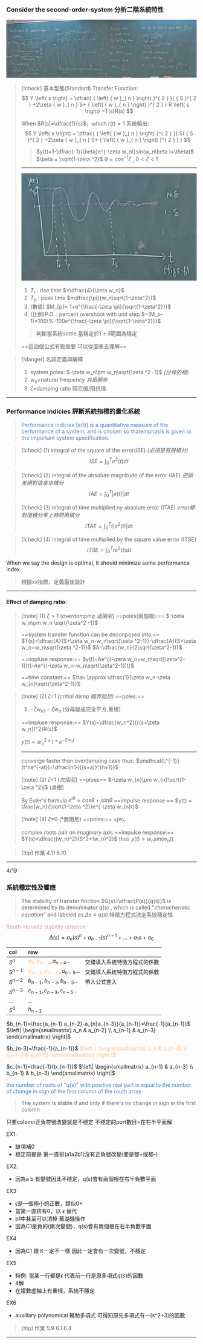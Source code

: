 ### Consider the second-order-system 分析二階系統特性

![image.png](https://raw.githubusercontent.com/Ash0645/image_remote/main/202307210016396.png)

>[!check] 基本型態(Standard) 
>Transfer Function:
>$$ Y \left( s  \right)   =   \dfrac{  { \left( { w  }_{ n  }   \right) }^{ 2  }    }{  { S  }^{ 2  }  +2\zeta { w  }_{ n  }  S+ { \left( { w  }_{ n  }   \right) }^{ 2  }    }  R \left( s  \right) =T(s)R(s)  $$
>
> When $R(s)=\dfrac{1}{s}$，which $r(t)=1$
> 系統輸出:
> $$ Y \left( s  \right)   =   \dfrac{  { \left( { w  }_{ n  }   \right) }^{ 2  }    }{ S( { S  }^{ 2  }  +2\zeta { w  }_{ n  }  S+ { \left( { w  }_{ n  }   \right) }^{ 2  }   ) }   $$
> 
> >$y(t)=1-\dfrac{-1}{\beta}e^{-\zeta w_nt}sin(w_n\beta t+\theta)$
> >$\beta = \sqrt{1-\zeta ^2}$
> >$\theta = cos^{-1}\zeta$  ,  $0<\zeta<1$
>---
>![image.png](https://raw.githubusercontent.com/Ash0645/image_remote/main/202307210030847.png)
>1. $T_r$ : rise time $=\dfrac{4}{\zeta w_n}$
>2. $T_p$ : peak time $=\dfrac{\pi}{w_n\sqrt{1-\zeta^2}}$
>3. (數值) $M_{p}= 1+e^{\frac{-\zeta \pi}{\sqrt{1-\zeta^2}}}$ 
>4. (比例)P.O. : percent overshoot with unit step $=(M_p-1)*100\%-100e^{\frac{-\zeta \pi}{\sqrt{1-\zeta^2}}}$
>
>>判斷當系統settle 當穩定於$1\pm\delta$範圍為穩定 
>
>==這四個公式有點重要 可以從圖表去理解==

>[!danger] 名詞定義與解釋
>1. system poles: $-\zeta w_n\pm w_n\sqrt{\zeta ^2 -1}$  *(分母的根)*
>2. $w_n$=natural frequency *共振頻率*
>3. $\zeta$=damping ratio 阻尼值/阻抗值
>

---
### Performance indicies 評斷系統指標的量化系統

>   <font color="#4f81bd">Performance indicies [e(t)] is a quantitative measure of the performance of a system, and is chosen so thatemphasis is given to the important system specification.</font>

>[!check] (1) integral of the square of the error(ISE)  *(必須是有限積分)*
>$$ ISE=\displaystyle\int_{0}^{T}{e}^{2} \left(t\right) dt  $$

>[!check] (2) integral of the absolute magnitude of the error (IAE)   *把誤差絕對值拿來積分*
>$$ IAE=\displaystyle\int_{0}^{T}|{e}\left(t\right) |dt  $$

>[!check] (3) integral of time multiplied ny absolute error (ITAE)    *error絕對值積分乘上時間再積分*
>$$ ITAE=\displaystyle\int_{0}^{T}t|{e}^{2} \left(t\right) |dt  $$

>[!check] (4) integral of time multiplied by the square value error (ITSE)
>$$ ITSE=\displaystyle\int_{0}^{T}t{e}^{2} \left(t\right) dt  $$

When we say the design is optimal, it should minimize some performance index.
>根據xx指標，定義最佳設計

---
#### Effect of damping ratio:

>[!note] (1) $\zeta >1$  (*overdamping 過阻尼*)
>==poles(兩個根):==
>$-\zeta w_n\pm w_n \sqrt{\zeta^2 -1}$ 
>
>==system transfer function can be deconposed into:==
>$T(s)=\dfrac{A}{S+\zeta w_n-w_n\sqrt{\zeta ^2-1}}-\dfrac{A}{S+\zeta w_n+w_n\sqrt{\zeta ^2-1}}$
>$A=\dfrac{w_n}{2\sqrt{\zeta^2-1}}$
>
>==impluse response:==
>$y(t)=Ae^{(-\zeta w_n+w_n\sqrt{\zeta^2-1})t}-Ae^{(-\zeta w_n-w_n\sqrt{\zeta^2-1})t}$
>
>==time constant:==
>$\tau \approx \dfrac{1}{\zeta w_n-\zeta w_{n}\sqrt{\zeta^2-1}}$

>[!note] (2) $\zeta$=1 *(critial demp 臨界阻尼)* 
>==poles:== 
>1. $-\zeta w_{n1}-\zeta w_n$   (分母變成完全平方,重根)
>
>==impluse response:==
>$Y(s)=\dfrac{w_n^2}{({s+\zeta w_n})^2}R(s)$
>
>$y(t)={w_n}^2*t*e^{-\zeta w_{n}t}$
>
>---
>converge faster than overdamping case
>thus: $\mathcal{L^{-1}}(t^ne^{-at})=\dfrac{n!}{{(s+a)}^{n+1}}$

>[!note] (3) $\zeta$<1 (*欠阻尼*)
>==ploes== 
>$-\zeta w_{n}\pm w_{n}\sqrt{1-\zeta ^2}j$ (虛根)
>
>By Euler's formula $e^{i\theta}=cos\theta+jsin\theta$
>==impulse response:==
>$y(t) = \frac{w_n}{\sqrt{1-\zeta ^2}}e^{-\zeta w_{n}t}$

>[!note] (4) $\zeta$=0 (*無阻尼)
>==poles:== 
>$\pm jw_n$
>
>complex roots pair on imaginary axis
>==impulse response:==
>$Y(s)=\dfrac{(w_n)^2}{S^2+(w_n)^2}$
>thus          $y(t)=w_nsin(w_nt)$

>[!tip] 作業
>4.11  5.10

---

4/19
### 系統穩定性及響應

> The stability of transfer finction $G(s)=\dfrac{P(s)}{q(s)}$ is determined by its denominator $q(s)$ , which is called "*characheristic equation*" and labeled as $\Delta s \equiv q(s)$ 
> 特徵方程式決定系統穩定性

<font color="#d99694">Routh-Hurwitz stability criterion</font> 
$$\Delta (s)=a_n(s)^n+a_{n-1}(s)^{n-1}+...+a_1s+a_0$$

| col  |  row    ||
|:-----|:-----|:----|
|  $S^n$    |  <font color="#fac08f">$a_{n},a_{n-2}$</font>$,a_{n-4}...$    |交錯填入系統特徵方程式的係數|
|  $S^{n-1}$    |  <font color="#fac08f">$a_{n-1} , a_{n-3}$</font> $, a_{n-5}...$    |交錯填入系統特徵方程式的係數|
|  $S^{n-2}$    |  $b_{n-1} , b_{n-3} , b_{n-5}...$    |帶入公式套入|
|  $S^{n-3}$    |  $c_{n-1} , c_{n-3} , c_{n-5}...$    ||
|   ...   |  ...    ||
|  $S^{0}$    |  $h_{n-1}$    ||

$b_{n-1}=\frac{a_{n-1} a_{n-2}-a_{n}a_{n-3}}{a_{n-1}}=\frac{-1}{a_{n-1}}$ $\left| \begin{smallmatrix} a_n & a_{n-2} \\ a_{n-1} & a_{n-3} \end{smallmatrix} \right|$

$b_{n-3}=\frac{-1}{a_{n-1}}$<font color="#fac08f"> $\left | \begin{smallmatrix} a_n & a_{n-4} \\ a_{n-1} & a_{n-5} \end{smallmatrix} \right |$ </font>

$c_{n-1}=\frac{-1}{b_{n-1}}$ $\left| \begin{smallmatrix} a_{n-1} & a_{n-3} \\ b_{n-1} & b_{n-3} \end{smallmatrix} \right|$

<font color="#4f81bd">the number of roots of "q(s)" with positive real part is equal to the number of change in sign of the first column of the routh array</font>

>The system is stable if and only if there's no change in sign in the first colomn

只要colomn正負符號改變就是不穩定
不穩定的port數目=在右半平面解


EX1.
- 缺項補0
- 穩定前提是 第一直排(a1a2b1)沒有正負號改變(要是都+或都-)

EX2.
- 因為a b 有變號因此不穩定，q(s)會有兩個根在右半負數平面

EX3
- $\epsilon$是一個極小的正數，類似0+
- 當第一直排有0，以 $\epsilon$ 替代 
- b1中甚至可以消掉 蕪湖騷操作
- 因為C1是負的(兩次變號)，q(s)會有兩個根在右半負數平面

EX4
- 因為C1 跟 K一定不一樣 因此一定會有一次變號，不穩定

EX5
- 特例: 當某一行都是$\epsilon$ 代表前一行是原多項式$q(s)$的因數
- 4解
- 在複數虛軸上有重根，系統不穩定

EX6
- auxiliary polynomical   輔助多項式 可得知原先多項式有一(s^2+3)的因數

>[!tip] 作業
>5.9 6.1 6.4

---


